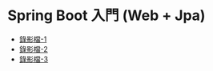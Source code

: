 # Spring Boot 入門 (Web + Jpa)

- [錄影檔-1](https://drive.google.com/file/d/1ldyKJ_fwswKCGwQtkhGtfGetGfeiQxtc/view?usp=drive_link)
- [錄影檔-2](https://drive.google.com/file/d/1oKN2a9cVqOjH6ymfNRECS8K3Y8mVfc8I/view?usp=drive_link)
- [錄影檔-3](https://drive.google.com/file/d/11Ze8NQNBPnVXOKLXfM2Ief2jtkuAjcr9/view?usp=drive_link)